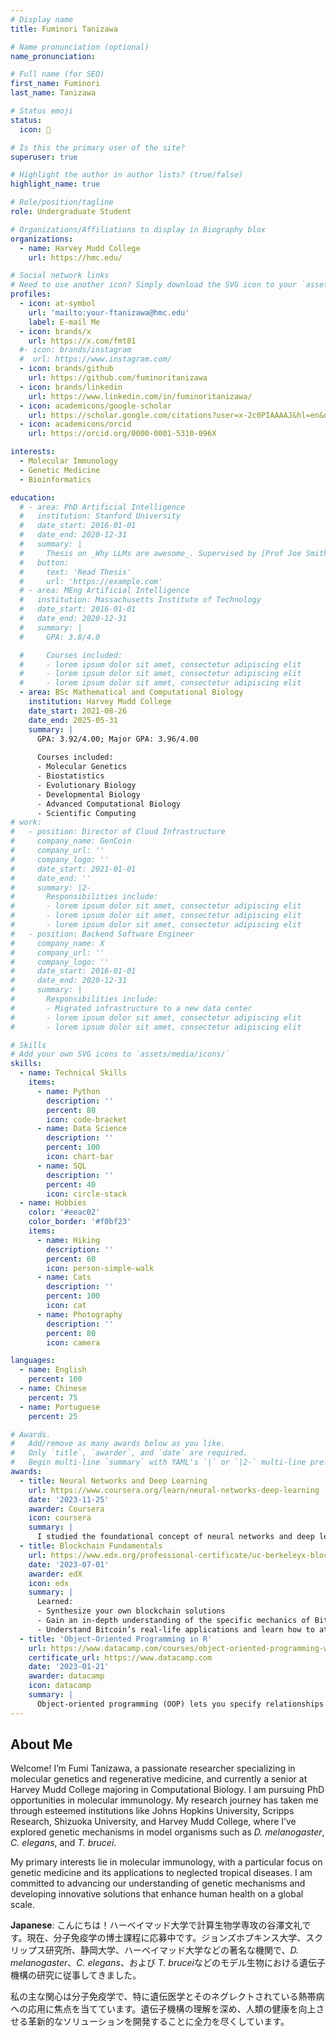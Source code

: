 ```yaml
---
# Display name
title: Fuminori Tanizawa

# Name pronunciation (optional)
name_pronunciation:

# Full name (for SEO)
first_name: Fuminori
last_name: Tanizawa

# Status emoji
status:
  icon: 🧬

# Is this the primary user of the site?
superuser: true

# Highlight the author in author lists? (true/false)
highlight_name: true

# Role/position/tagline
role: Undergraduate Student

# Organizations/Affiliations to display in Biography blox
organizations:
  - name: Harvey Mudd College
    url: https://hmc.edu/

# Social network links
# Need to use another icon? Simply download the SVG icon to your `assets/media/icons/` folder.
profiles:
  - icon: at-symbol
    url: 'mailto:your-ftanizawa@hmc.edu'
    label: E-mail Me
  - icon: brands/x
    url: https://x.com/fmt81
  #- icon: brands/instagram
  #  url: https://www.instagram.com/
  - icon: brands/github
    url: https://github.com/fuminoritanizawa
  - icon: brands/linkedin
    url: https://www.linkedin.com/in/fuminoritanizawa/
  - icon: academicons/google-scholar
    url: https://scholar.google.com/citations?user=x-2c0PIAAAAJ&hl=en&oi=ao
  - icon: academicons/orcid
    url: https://orcid.org/0000-0001-5310-096X

interests:
  - Molecular Immunology
  - Genetic Medicine
  - Bioinformatics

education:
  # - area: PhD Artificial Intelligence
  #   institution: Stanford University
  #   date_start: 2016-01-01
  #   date_end: 2020-12-31
  #   summary: |
  #     Thesis on _Why LLMs are awesome_. Supervised by [Prof Joe Smith](https://example.com). Presented papers at 5 IEEE conferences with the contributions being published in 2 Springer journals.
  #   button:
  #     text: 'Read Thesis'
  #     url: 'https://example.com'
  # - area: MEng Artificial Intelligence
  #   institution: Massachusetts Institute of Technology
  #   date_start: 2016-01-01
  #   date_end: 2020-12-31
  #   summary: |
  #     GPA: 3.8/4.0

  #     Courses included:
  #     - lorem ipsum dolor sit amet, consectetur adipiscing elit
  #     - lorem ipsum dolor sit amet, consectetur adipiscing elit
  #     - lorem ipsum dolor sit amet, consectetur adipiscing elit
  - area: BSc Mathematical and Computational Biology
    institution: Harvey Mudd College
    date_start: 2021-08-26
    date_end: 2025-05-31
    summary: |
      GPA: 3.92/4.00; Major GPA: 3.96/4.00
      
      Courses included:
      - Molecular Genetics
      - Biostatistics
      - Evolutionary Biology
      - Developmental Biology
      - Advanced Computational Biology
      - Scientific Computing
# work:
#   - position: Director of Cloud Infrastructure
#     company_name: GenCoin
#     company_url: ''
#     company_logo: ''
#     date_start: 2021-01-01
#     date_end: ''
#     summary: |2-
#       Responsibilities include:
#       - lorem ipsum dolor sit amet, consectetur adipiscing elit
#       - lorem ipsum dolor sit amet, consectetur adipiscing elit
#       - lorem ipsum dolor sit amet, consectetur adipiscing elit
#   - position: Backend Software Engineer
#     company_name: X
#     company_url: ''
#     company_logo: ''
#     date_start: 2016-01-01
#     date_end: 2020-12-31
#     summary: |
#       Responsibilities include:
#       - Migrated infrastructure to a new data center
#       - lorem ipsum dolor sit amet, consectetur adipiscing elit
#       - lorem ipsum dolor sit amet, consectetur adipiscing elit

# Skills
# Add your own SVG icons to `assets/media/icons/`
skills:
  - name: Technical Skills
    items:
      - name: Python
        description: ''
        percent: 80
        icon: code-bracket
      - name: Data Science
        description: ''
        percent: 100
        icon: chart-bar
      - name: SQL
        description: ''
        percent: 40
        icon: circle-stack
  - name: Hobbies
    color: '#eeac02'
    color_border: '#f0bf23'
    items:
      - name: Hiking
        description: ''
        percent: 60
        icon: person-simple-walk
      - name: Cats
        description: ''
        percent: 100
        icon: cat
      - name: Photography
        description: ''
        percent: 80
        icon: camera

languages:
  - name: English
    percent: 100
  - name: Chinese
    percent: 75
  - name: Portuguese
    percent: 25

# Awards.
#   Add/remove as many awards below as you like.
#   Only `title`, `awarder`, and `date` are required.
#   Begin multi-line `summary` with YAML's `|` or `|2-` multi-line prefix and indent 2 spaces below.
awards:
  - title: Neural Networks and Deep Learning
    url: https://www.coursera.org/learn/neural-networks-deep-learning
    date: '2023-11-25'
    awarder: Coursera
    icon: coursera
    summary: |
      I studied the foundational concept of neural networks and deep learning. By the end, I was familiar with the significant technological trends driving the rise of deep learning; build, train, and apply fully connected deep neural networks; implement efficient (vectorized) neural networks; identify key parameters in a neural network’s architecture; and apply deep learning to your own applications.
  - title: Blockchain Fundamentals
    url: https://www.edx.org/professional-certificate/uc-berkeleyx-blockchain-fundamentals
    date: '2023-07-01'
    awarder: edX
    icon: edx
    summary: |
      Learned:
      - Synthesize your own blockchain solutions
      - Gain an in-depth understanding of the specific mechanics of Bitcoin
      - Understand Bitcoin’s real-life applications and learn how to attack and destroy Bitcoin, Ethereum, smart contracts and Dapps, and alternatives to Bitcoin’s Proof-of-Work consensus algorithm
  - title: 'Object-Oriented Programming in R'
    url: https://www.datacamp.com/courses/object-oriented-programming-with-s3-and-r6-in-r
    certificate_url: https://www.datacamp.com
    date: '2023-01-21'
    awarder: datacamp
    icon: datacamp
    summary: |
      Object-oriented programming (OOP) lets you specify relationships between functions and the objects that they can act on, helping you manage complexity in your code. This is an intermediate level course, providing an introduction to OOP, using the S3 and R6 systems. S3 is a great day-to-day R programming tool that simplifies some of the functions that you write. R6 is especially useful for industry-specific analyses, working with web APIs, and building GUIs.
---
```


## About Me

Welcome! I’m Fumi Tanizawa, a passionate researcher specializing in molecular genetics and regenerative medicine, and currently a senior at Harvey Mudd College majoring in Computational Biology. I am pursuing PhD opportunities in molecular immunology. My research journey has taken me through esteemed institutions like Johns Hopkins University, Scripps Research, Shizuoka University, and Harvey Mudd College, where I’ve explored genetic mechanisms in model organisms such as *D. melanogaster*, *C. elegans*, and *T. brucei*.

My primary interests lie in molecular immunology, with a particular focus on genetic medicine and its applications to neglected tropical diseases. I am committed to advancing our understanding of genetic mechanisms and developing innovative solutions that enhance human health on a global scale.

**Japanese**: こんにちは！ハーベイマッド大学で計算生物学専攻の谷澤文礼です。現在、分子免疫学の博士課程に応募中です。ジョンズホプキンス大学、スクリップス研究所、静岡大学、ハーベイマッド大学などの著名な機関で、*D. melanogaster*、*C. elegans*、および *T. brucei*などのモデル生物における遺伝子機構の研究に従事してきました。

私の主な関心は分子免疫学で、特に遺伝医学とそのネグレクトされている熱帯病への応用に焦点を当てています。遺伝子機構の理解を深め、人類の健康を向上させる革新的なソリューションを開発することに全力を尽くしています。